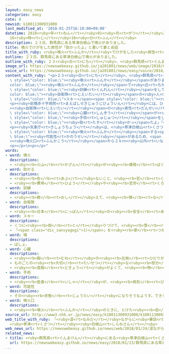 ```yaml
---
layout: easy_news
categories: easy
cate: 8
newsid: k10011300931000
last_modified_at: '2018-01-25T16:10:00+09:00'
datetime: 2018<ruby>年<rt>ねん</rt></ruby>01<ruby>月<rt>がつ</rt></ruby>25<ruby>日<rt>にち</rt></ruby>
  16<ruby>時<rt>じ</rt></ruby>10<ruby>分<rt>ふん</rt></ruby>
description: ２３日、群馬県にある草津白根山で噴火がありました。
title: 噴火でけがをした男性が「助かったよ」と書いて妻と会話
title_with_ruby: <ruby>噴火<rt>ふんか</rt></ruby>でけがをした<ruby>男性<rt>だんせい</rt></ruby>が「<ruby>助<rt>たす</rt></ruby>かったよ」と<ruby>書<rt>か</rt></ruby>いて<ruby>妻<rt>つま</rt></ruby>と<ruby>会話<rt>かいわ</rt></ruby>
outline: ２３日、群馬県にある草津白根山で噴火がありました。
outline_with_ruby: ２３<ruby>日<rt>にち</rt></ruby>、<ruby>群馬県<rt>ぐんまけん</rt></ruby>にある<ruby>草津白根山<rt>くさつしらねさん</rt></ruby>で<ruby>噴火<rt>ふんか</rt></ruby>がありました。
image_url: https://newswebeasy.github.io/ja201801/news/web/image/2018/01/24/K10011300931_1801241801_1801241814_01_02.jpg
voice_url: https://newswebeasy.github.io/ja201801/news/easy/voice/2018/01/25/k10011300931000.mp3
content_with_ruby: "<p>２３<ruby>日<rt>にち</rt></ruby>、<ruby>群馬県<rt>ぐんまけん</rt></ruby>にある<ruby>草津白根山<rt>くさつしらねさん</rt></ruby>で<span\
  \ style=\"color: blue;\"><ruby>噴火<rt>ふんか</rt></ruby></span>がありました。この<span style=\"\
  color: blue;\"><ruby>噴火<rt>ふんか</rt></ruby></span>で<ruby>近<rt>ちか</rt></ruby>くにある<ruby>草津国際<rt>くさつこくさい</rt></ruby>スキー<ruby>場<rt>じょう</rt></ruby>には<ruby>石<rt>いし</rt></ruby>が<ruby>飛<rt>と</rt></ruby>んできて、<span\
  \ style=\"color: blue;\"><ruby>訓練<rt>くんれん</rt></ruby></span>をしていた<span style=\"\
  color: blue;\"><ruby>自衛隊<rt>じえいたい</rt></ruby></span>の<ruby>人<rt>ひと</rt></ruby>が<ruby>１人<rt>ひとり</rt></ruby><ruby>亡<rt>な</rt></ruby>くなりました。ほかにも１１<ruby>人<rt>にん</rt></ruby>がけがをしました。<span\
  \ style=\"color: blue;\">スキー</span><span style=\"color: blue;\"><ruby>場<rt>じょう</rt></ruby></span>に<ruby>落<rt>お</rt></ruby>ちていた<ruby>石<rt>いし</rt></ruby>の<ruby>中<rt>なか</rt></ruby>には<ruby>大<rt>おお</rt></ruby>きさが５０ｃｍから６０ｃｍぐらいの<ruby>石<rt>いし</rt></ruby>もありました。</p>\n\
  <p><ruby>前橋赤十字病院<rt>まえばしせきじゅうじびょういん</rt></ruby>には、ひどいけがをした<span style=\"color: blue;\"\
  ><ruby>自衛隊<rt>じえいたい</rt></ruby></span>の<ruby>男性<rt>だんせい</rt></ruby>が<ruby>運<rt>はこ</rt></ruby>ばれました。<ruby>医者<rt>いしゃ</rt></ruby>によると、<ruby>男性<rt>だんせい</rt></ruby>は<ruby>病院<rt>びょういん</rt></ruby>に<ruby>来<rt>き</rt></ruby>たときは<span\
  \ style=\"color: blue;\"><ruby>心臓<rt>しんぞう</rt></ruby></span>が<ruby>止<rt>と</rt></ruby>まりそうでした。<span\
  \ style=\"color: blue;\"><ruby>手術<rt>しゅじゅつ</rt></ruby></span>をして、<ruby>２４日<rt>にじゅうよっか</rt></ruby>の<ruby>朝<rt>あさ</rt></ruby>は、<ruby>男性<rt>だんせい</rt></ruby>は<ruby>妻<rt>つま</rt></ruby>と<ruby>紙<rt>かみ</rt></ruby>に<ruby>言葉<rt>ことば</rt></ruby>を<ruby>書<rt>か</rt></ruby>いて<ruby>会話<rt>かいわ</rt></ruby>ができるぐらい<ruby>元気<rt>げんき</rt></ruby>になりました。<ruby>男性<rt>だんせい</rt></ruby>と<ruby>妻<rt>つま</rt></ruby>は<ruby>泣<rt>な</rt></ruby>きながら「<span\
  \ style=\"color: blue;\"><ruby>助<rt>たす</rt></ruby>かっ</span>たよ」「<ruby>頑張<rt>がんば</rt></ruby>ったね」などと<ruby>書<rt>か</rt></ruby>いていました。</p>\n\
  <p><ruby>気象庁<rt>きしょうちょう</rt></ruby>は、<ruby>草津白根山<rt>くさつしらねさん</rt></ruby>ではこれからも<span\
  \ style=\"color: blue;\"><ruby>噴火<rt>ふんか</rt></ruby></span>する<span style=\"color:\
  \ blue;\"><ruby>可能性<rt>かのうせい</rt></ruby></span>があるため、<span style=\"color: blue;\"\
  ><ruby>噴火口<rt>ふんかこう</rt></ruby></span>から２ｋｍ<ruby>以内<rt>いない</rt></ruby>には<ruby>入<rt>はい</rt></ruby>らないように<ruby>言<rt>い</rt></ruby>っています。</p>\n\
  <p></p>\n<p></p>"
words:
- word: 噴火
  descriptions:
  - <ruby><rb>火山</rb><rt>かざん</rt></ruby>が<ruby><rb>爆発</rb><rt>ばくはつ</rt></ruby>して、とけた<ruby><rb>溶岩</rb><rt>ようがん</rt></ruby>や、<ruby><rb>火山灰</rb><rt>かざんばい</rt></ruby>・<ruby><rb>水蒸気</rb><rt>すいじょうき</rt></ruby>・ガスをふき<ruby><rb>出</rb><rt>だ</rt></ruby>すこと。
- word: 助かる
  descriptions:
  - <ruby><rb>危</rb><rt>あぶ</rt></ruby>ないこと、<ruby><rb>苦</rb><rt>くる</rt></ruby>しいことから、のがれる。
  - <ruby><rb>費用</rb><rt>ひよう</rt></ruby>や<ruby><rb>苦労</rb><rt>くろう</rt></ruby>が<ruby><rb>少</rb><rt>すく</rt></ruby>なくてすむ。
- word: 訓練
  descriptions:
  - <ruby><rb>教</rb><rt>おし</rt></ruby>えて、<ruby><rb>慣</rb><rt>な</rt></ruby>れさせること。また、うまくできるように<ruby><rb>練習</rb><rt>れんしゅう</rt></ruby>すること。
- word: 自衛隊
  descriptions:
  - <ruby><rb>日本</rb><rt>にっぽん</rt></ruby>の<ruby><rb>安全</rb><rt>あんぜん</rt></ruby>を<ruby><rb>守</rb><rt>まも</rt></ruby>るために、<ruby><rb>第二次世界大戦</rb><rt>だいにじせかいたいせん</rt></ruby><ruby><rb>後</rb><rt>ご</rt></ruby>に<ruby><rb>作</rb><rt>つく</rt></ruby>られた<ruby><rb>防衛組織</rb><rt>ぼうえいそしき</rt></ruby>。<ruby><rb>陸上</rb><rt>りくじょう</rt></ruby>・<ruby><rb>海上</rb><rt>かいじょう</rt></ruby>・<ruby><rb>航空</rb><rt>こうくう</rt></ruby>に<ruby><rb>分</rb><rt>わ</rt></ruby>かれる。
- word: スキー
  descriptions:
  - くつに<ruby><rb>取</rb><rt>と</rt></ruby>りつけて、<ruby><rb>雪</rb><rt>ゆき</rt></ruby>の<ruby><rb>上</rb><rt>うえ</rt></ruby>をすべる<ruby><rb>細長</rb><rt>ほそなが</rt></ruby>い<ruby><rb>板</rb><rt>いた</rt></ruby>。
  - 「<span class="dic_sansyogogi">1)</span>」を<ruby><rb>使</rb><rt>つか</rt></ruby>って<ruby><rb>雪</rb><rt>ゆき</rt></ruby>の<ruby><rb>上</rb><rt>うえ</rt></ruby>をすべるスポーツ。
- word: 場
  descriptions:
  - ばしょ。
- word: 心臓
  descriptions:
  - <ruby><rb>胸</rb><rt>むね</rt></ruby>の<ruby><rb>左側</rb><rt>ひだりがわ</rt></ruby>にあって、<ruby><rb>血液</rb><rt>けつえき</rt></ruby>を<ruby><rb>体</rb><rt>からだ</rt></ruby>じゅうに<ruby><rb>送</rb><rt>おく</rt></ruby>り<ruby><rb>出</rb><rt>だ</rt></ruby>すポンプの<ruby><rb>役目</rb><rt>やくめ</rt></ruby>をする<ruby><rb>器官</rb><rt>きかん</rt></ruby>。こぶしぐらいの<ruby><rb>大</rb><rt>おお</rt></ruby>きさで、<ruby><rb>左右</rb><rt>さゆう</rt></ruby>の<ruby><rb>心房</rb><rt>しんぼう</rt></ruby>と<ruby><rb>左右</rb><rt>さゆう</rt></ruby>の<ruby><rb>心室</rb><rt>しんしつ</rt></ruby>の<ruby><rb>四</rb><rt>よっ</rt></ruby>つの<ruby><rb>部分</rb><rt>ぶぶん</rt></ruby>からできている。
  - ものごとの<ruby><rb>大切</rb><rt>たいせつ</rt></ruby>な<ruby><rb>部分</rb><rt>ぶぶん</rt></ruby>。
  - <ruby><rb>度胸</rb><rt>どきょう</rt></ruby>がよくて、<ruby><rb>物</rb><rt>もの</rt></ruby>おじしないこと。
- word: 手術
  descriptions:
  - <ruby><rb>医者</rb><rt>いしゃ</rt></ruby>が、<ruby><rb>病気</rb><rt>びょうき</rt></ruby>や<ruby><rb>傷</rb><rt>きず</rt></ruby>のところを、<ruby><rb>切</rb><rt>き</rt></ruby>り<ruby><rb>開</rb><rt>ひら</rt></ruby>いたり<ruby><rb>切</rb><rt>き</rt></ruby>り<ruby><rb>取</rb><rt>と</rt></ruby>ったりして、<ruby><rb>治療</rb><rt>ちりょう</rt></ruby>すること。
- word: 可能性
  descriptions:
  - その<ruby><rb>状態</rb><rt>じょうたい</rt></ruby>になりそうなようす。できそうなようす。
- word: 噴火口
  descriptions:
  - <ruby><rb>噴火</rb><rt>ふんか</rt></ruby>のときに、とけた<ruby><rb>岩</rb><rt>いわ</rt></ruby>やガスなどのふき<ruby><rb>出</rb><rt>で</rt></ruby>る<ruby><rb>所</rb><rt>ところ</rt></ruby>。<ruby><rb>火口</rb><rt>かこう</rt></ruby>。
source_url: http://www3.nhk.or.jp/news/easy/k10011300931000/k10011300931000.html
web_title_with_ruby: 「<ruby>涙<rt>なみだ</rt></ruby>ながらに<ruby>筆談<rt>ひつだん</rt></ruby>」<ruby>意識<rt>いしき</rt></ruby><ruby>不明<rt>ふめい</rt></ruby>の<ruby>自衛隊員<rt>じえいたいいん</rt></ruby>が<ruby>回復<rt>かいふく</rt></ruby>
  <ruby>草津<rt>くさつ</rt></ruby><ruby>白根山<rt>しらねさん</rt></ruby>
web_news_url: https://newswebeasy.github.io/news/web/2018/01/24/涙ながらに筆談意識不明の自衛隊員が回復-草津白根山
related_news:
- title: <ruby>群馬県<rt>ぐんまけん</rt></ruby>にある<ruby>草津白根山<rt>くさつしらねさん</rt></ruby>が<ruby>噴火<rt>ふんか</rt></ruby>　<ruby>雪崩<rt>なだれ</rt></ruby>も<ruby>起<rt>お</rt></ruby>こる
  url: https://newswebeasy.github.io/news/easy/2018/01/23/群馬県にある草津白根山が噴火-雪崩も起こる
...
```

